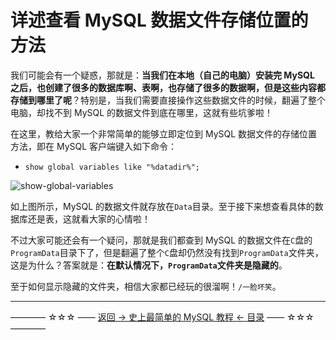 # 详述查看 MySQL 数据文件存储位置的方法

我们可能会有一个疑惑，那就是：**当我们在本地（自己的电脑）安装完 MySQL 之后，也创建了很多的数据库啊、表啊，也存储了很多的数据啊，但是这些内容都存储到哪里了呢**？特别是，当我们需要直接操作这些数据文件的时候，翻遍了整个电脑，却找不到 MySQL 的数据文件到底在哪里，这就有些坑爹啦！

在这里，教给大家一个非常简单的能够立即定位到 MySQL 数据文件的存储位置方法，即在 MySQL 客户端键入如下命令：

- `show global variables like "%datadir%";`

![show-global-variables](https://github.com/guobinhit/mysql-tutorial/blob/master/images/datafile/show-global-variables.png)

如上图所示，MySQL 的数据文件就存放在`Data`目录。至于接下来想查看具体的数据库还是表，这就看大家的心情啦！

不过大家可能还会有一个疑问，那就是我们都查到 MySQL 的数据文件在`C`盘的`ProgramData`目录下了，但是翻遍了整个`C`盘却仍然没有找到`ProgramData`文件夹，这是为什么？答案就是：**在默认情况下，`ProgramData`文件夹是隐藏的**。

至于如何显示隐藏的文件夹，相信大家都已经玩的很溜啊！`/一脸坏笑`。


----------
———— ☆☆☆ —— [返回 -> 史上最简单的 MySQL 教程 <- 目录](https://github.com/guobinhit/mysql-tutorial/blob/master/README.md) —— ☆☆☆ ————
